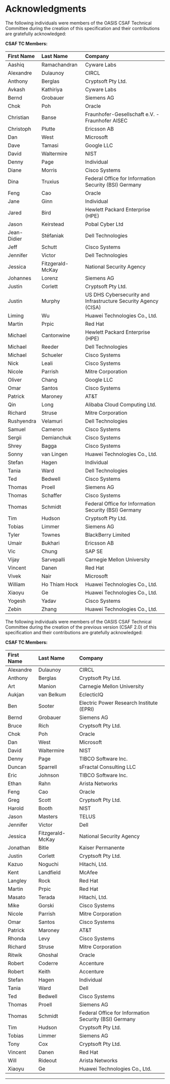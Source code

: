 <!--
---
toc:
  auto: false
  label: Acknowledgments
  enumerate: Appendix A.
---
-->
# Acknowledgments

The following individuals were members of the OASIS CSAF Technical Committee during the creation of this specification and their contributions are gratefully acknowledged:

**CSAF TC Members:**

| First Name  | Last Name        | Company                                                        |
|:------------|:-----------------|:---------------------------------------------------------------|
| Aashiq      | Ramachandran     | Cyware Labs                                                    |
| Alexandre   | Dulaunoy         | CIRCL                                                          |
| Anthony     | Berglas          | Cryptsoft Pty Ltd.                                             |
| Avkash      | Kathiriya        | Cyware Labs                                                    |
| Bernd       | Grobauer         | Siemens AG                                                     |
| Chok        | Poh              | Oracle                                                         |
| Christian   | Banse            | Fraunhofer-Gesellschaft e.V. - Fraunhofer AISEC                |
| Christoph   | Plutte           | Ericsson AB                                                    |
| Dan         | West             | Microsoft                                                      |
| Dave        | Tamasi           | Google LLC                                                     |
| David       | Waltermire       | NIST                                                           |
| Denny       | Page             | Individual                                                     |
| Diane       | Morris           | Cisco Systems                                                  |
| Dina        | Truxius          | Federal Office for Information Security (BSI) Germany          |
| Feng        | Cao              | Oracle                                                         |
| Jane        | Ginn             | Individual                                                     |
| Jared       | Bird             | Hewlett Packard Enterprise (HPE)                               |
| Jason       | Keirstead        | Pobal Cyber Ltd                                                |
| Jean-Didier | Stéfaniak        | Dell Technologies                                              |
| Jeff        | Schutt           | Cisco Systems                                                  |
| Jennifer    | Victor           | Dell Technologies                                              |
| Jessica     | Fitzgerald-McKay | National Security Agency                                       |
| Johannes    | Lorenz           | Siemens AG                                                     |
| Justin      | Corlett          | Cryptsoft Pty Ltd.                                             |
| Justin      | Murphy           | US DHS Cybersecurity and Infrastructure Security Agency (CISA) |
| Liming      | Wu               | Huawei Technologies Co., Ltd.                                  |
| Martin      | Prpic            | Red Hat                                                        |
| Michael     | Cantonwine       | Hewlett Packard Enterprise (HPE)                               |
| Michael     | Reeder           | Dell Technologies                                              |
| Michael     | Schueler         | Cisco Systems                                                  |
| Nick        | Leali            | Cisco Systems                                                  |
| Nicole      | Parrish          | Mitre Corporation                                              |
| Oliver      | Chang            | Google LLC                                                     |
| Omar        | Santos           | Cisco Systems                                                  |
| Patrick     | Maroney          | AT&T                                                           |
| Qin         | Long             | Alibaba Cloud Computing Ltd.                                   |
| Richard     | Struse           | Mitre Corporation                                              |
| Rushyendra  | Velamuri         | Dell Technologies                                              |
| Samuel      | Cameron          | Cisco Systems                                                  |
| Sergii      | Demianchuk       | Cisco Systems                                                  |
| Shrey       | Bagga            | Cisco Systems                                                  |
| Sonny       | van Lingen       | Huawei Technologies Co., Ltd.                                  |
| Stefan      | Hagen            | Individual                                                     |
| Tania       | Ward             | Dell Technologies                                              |
| Ted         | Bedwell          | Cisco Systems                                                  |
| Thomas      | Proell           | Siemens AG                                                     |
| Thomas      | Schaffer         | Cisco Systems                                                  |
| Thomas      | Schmidt          | Federal Office for Information Security (BSI) Germany          |
| Tim         | Hudson           | Cryptsoft Pty Ltd.                                             |
| Tobias      | Limmer           | Siemens AG                                                     |
| Tyler       | Townes           | BlackBerry Limited                                             |
| Umair       | Bukhari          | Ericsson AB                                                    |
| Vic         | Chung            | SAP SE                                                         |
| Vijay       | Sarvepalli       | Carnegie Mellon University                                     |
| Vincent     | Danen            | Red Hat                                                        |
| Vivek       | Nair             | Microsoft                                                      |
| William     | Ho Thiam Hock    | Huawei Technologies Co., Ltd.                                  |
| Xiaoyu      | Ge               | Huawei Technologies Co., Ltd.                                  |
| Yogesh      | Yadav            | Cisco Systems                                                  |
| Zebin       | Zhang            | Huawei Technologies Co., Ltd.                                  |

The following individuals were members of the OASIS CSAF Technical Committee during the creation of the previous version (CSAF 2.0) of this specification and their contributions are gratefully acknowledged:

**CSAF TC Members:**

| First Name | Last Name        | Company                                               |
|:-----------|:-----------------|:------------------------------------------------------|
| Alexandre  | Dulaunoy         | CIRCL                                                 |
| Anthony    | Berglas          | Cryptsoft Pty Ltd.                                    |
| Art        | Manion           | Carnegie Mellon University                            |
| Aukjan     | van Belkum       | EclecticIQ                                            |
| Ben        | Sooter           | Electric Power Research Institute (EPRI)              |
| Bernd      | Grobauer         | Siemens AG                                            |
| Bruce      | Rich             | Cryptsoft Pty Ltd.                                    |
| Chok       | Poh              | Oracle                                                |
| Dan        | West             | Microsoft                                             |
| David      | Waltermire       | NIST                                                  |
| Denny      | Page             | TIBCO Software Inc.                                   |
| Duncan     | Sparrell         | sFractal Consulting LLC                               |
| Eric       | Johnson          | TIBCO Software Inc.                                   |
| Ethan      | Rahn             | Arista Networks                                       |
| Feng       | Cao              | Oracle                                                |
| Greg       | Scott            | Cryptsoft Pty Ltd.                                    |
| Harold     | Booth            | NIST                                                  |
| Jason      | Masters          | TELUS                                                 |
| Jennifer   | Victor           | Dell                                                  |
| Jessica    | Fitzgerald-McKay | National Security Agency                              |
| Jonathan   | Bitle            | Kaiser Permanente                                     |
| Justin     | Corlett          | Cryptsoft Pty Ltd.                                    |
| Kazuo      | Noguchi          | Hitachi, Ltd.                                         |
| Kent       | Landfield        | McAfee                                                |
| Langley    | Rock             | Red Hat                                               |
| Martin     | Prpic            | Red Hat                                               |
| Masato     | Terada           | Hitachi, Ltd.                                         |
| Mike       | Gorski           | Cisco Systems                                         |
| Nicole     | Parrish          | Mitre Corporation                                     |
| Omar       | Santos           | Cisco Systems                                         |
| Patrick    | Maroney          | AT&T                                                  |
| Rhonda     | Levy             | Cisco Systems                                         |
| Richard    | Struse           | Mitre Corporation                                     |
| Ritwik     | Ghoshal          | Oracle                                                |
| Robert     | Coderre          | Accenture                                             |
| Robert     | Keith            | Accenture                                             |
| Stefan     | Hagen            | Individual                                            |
| Tania      | Ward             | Dell                                                  |
| Ted        | Bedwell          | Cisco Systems                                         |
| Thomas     | Proell           | Siemens AG                                            |
| Thomas     | Schmidt          | Federal Office for Information Security (BSI) Germany |
| Tim        | Hudson           | Cryptsoft Pty Ltd.                                    |
| Tobias     | Limmer           | Siemens AG                                            |
| Tony       | Cox              | Cryptsoft Pty Ltd.                                    |
| Vincent    | Danen            | Red Hat                                               |
| Will       | Rideout          | Arista Networks                                       |
| Xiaoyu     | Ge               | Huawei Technologies Co., Ltd.                         |

-------
